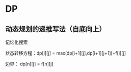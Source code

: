 # DP
## 动态规划的递推写法（自底向上）
记忆化搜索  

状态转移方程：dp[i][j] = max(dp[i+1][j],dp[i+1][j+1])+f[i][j]  

边界： dp[n][j] = f[n][j]  


